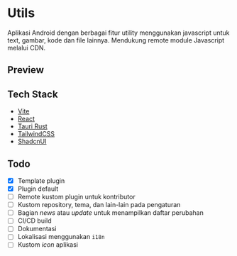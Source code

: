 # Utils

Aplikasi Android dengan berbagai fitur utility menggunakan javascript untuk text, gambar, kode dan file lainnya. Mendukung remote module Javascript melalui CDN.

## Preview

## Tech Stack

- [Vite](https://vite.dev/)
- [React](https://react.dev/)
- [Tauri Rust](https://v2.tauri.app/)
- [TailwindCSS](https://tailwindcss.com/)
- [ShadcnUI](https://ui.shadcn.com/)

## Todo

- [x] Template plugin
- [x] Plugin default
- [ ] Remote kustom plugin untuk kontributor
- [ ] Kustom repository, tema, dan lain-lain pada pengaturan
- [ ] Bagian _news_ atau _update_ untuk menampilkan daftar perubahan
- [ ] CI/CD build
- [ ] Dokumentasi
- [ ] Lokalisasi menggunakan `i18n`
- [ ] Kustom _icon_ aplikasi
